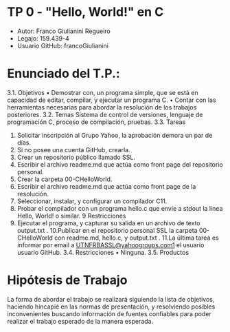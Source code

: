 # TP 0 - "Hello, World!" en C

* Autor: Franco Giulianini Regueiro
* Legajo: 159.439-4
* Usuario GitHub: francoGiulianini

# Enunciado del T.P.:

3.1. Objetivos
• Demostrar con, un programa simple, que se está en capacidad de editar,
compilar, y ejecutar un programa C.
• Contar con las herramientas necesarias para abordar la resolución de los
trabajos posteriores.
3.2. Temas
Sistema de control de versiones, lenguaje de programación C, proceso de
compilación, pruebas.
3.3. Tareas
1. Solicitar inscripción al Grupo Yahoo, la aprobación demora un par de días.
2. Si no posee una cuenta GitHub, crearla.
3. Crear un repositorio público llamado SSL.
4. Escribir el archivo readme.md que actúa como front page del repositorio
personal.
5. Crear la carpeta 00-CHelloWorld.
6. Escribir el archivo readme.md que actúa como front page de la resolución.
7. Seleccionar, instalar, y configurar un compilador C11.
8. Probar el compilador con un programa hello.c que envíe a stdout la línea
Hello, World! o similar.
9
Restricciones
9. Ejecutar el programa, y capturar su salida en un archivo de texto output.txt .
10.Publicar en el repositorio personal SSL la carpeta 00-CHelloWorld con
readme.md, hello.c, y output.txt .
11.La última tarea es informar por email a UTNFRBASSL@yahoogroups.com1
el usuario usuario GitHub.
3.4. Restricciones
• Ninguna.
3.5. Productos

# Hipótesis de Trabajo

La forma de abordar el trabajo se realizará siguiendo la lista de objetivos, haciendo hincapié en las normas de presentación, y resolviendo posibles inconvenientes buscando información de fuentes confiables para poder realizar el trabajo esperado de la manera esperada.